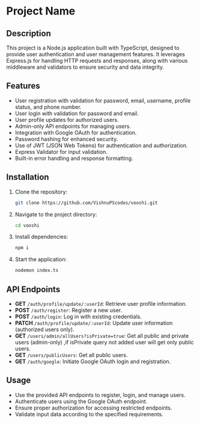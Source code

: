 # Project Name

## Description

This project is a Node.js application built with TypeScript, designed to provide user authentication and user management features. It leverages Express.js for handling HTTP requests and responses, along with various middleware and validators to ensure security and data integrity.

## Features

- User registration with validation for password, email, username, profile status, and phone number.
- User login with validation for password and email.
- User profile updates for authorized users.
- Admin-only API endpoints for managing users.
- Integration with Google OAuth for authentication.
- Password hashing for enhanced security.
- Use of JWT (JSON Web Tokens) for authentication and authorization.
- Express Validator for input validation.
- Built-in error handling and response formatting.

## Installation

1. Clone the repository:

   ```bash
   git clone https://github.com/VishnuPScodes/vooshi.git

2. Navigate to the project directory:

   ```bash
   cd vooshi
   
3. Install dependencies:
   
   ```bash
   npm i
   
4. Start the application:
   
   ```bash
   nodemon index.ts

## API Endpoints

- **GET** `/auth/profile/update/:userId`: Retrieve user profile information.
- **POST** `/auth/register`: Register a new user.
- **POST** `/auth/login`: Log in with existing credentials.
- **PATCH** `/auth/profile/update/:userId`: Update user information (authorized users only).
- **GET** `/users/admin/allUsers?isPrivate=true`: Get all public and private users (admin-only) ,if isPrivate query not added user will get only public users.
- **GET** `/users/publicUsers`: Get all public users.
- **GET** `/auth/google`: Initiate Google OAuth login and registration.

## Usage

- Use the provided API endpoints to register, login, and manage users.
- Authenticate users using the Google OAuth endpoint.
- Ensure proper authorization for accessing restricted endpoints.
- Validate input data according to the specified requirements.
   
   
